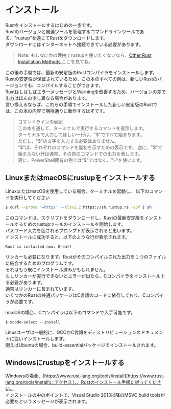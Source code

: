 # インストール
Rustをインストールするはじめの一歩です。  
Rustのバージョンと関連ツールを管理するコマンドラインツールである、"rustup"を通じてRustをダウンロードします。  
ダウンロードにはインターネットへ接続できている必要があります。  


> Note: もしなにかの理由でrustupを使いたくないなら、[Other Rust Installation Methods
](https://forge.rust-lang.org/infra/other-installation-methods.html)ここを見てね。

この後の手順では、最新の安定版のRustコンパイラをインストールします。  
Rustの安定性が保証されているため、この本のすべての例は、新しいRustのバージョンでも、コンパイルすることができます。  
RustはしばしばエラーメッセージとWarningを改善するため、バージョンの差で出力はほんの少し異なる場合があります。  
言い換えるならば、これらの手順でインストールした新しい安定版のRustでは、この本の内容で期待通りに動作するはずです。  

> コマンドラインの表記  
> この本を通して、ターミナルで実行するコマンドを提示します。  
> ターミナルで入力してほしい一行は、"\$"ですべて始まります。  
> ただし、"\$"の文字を入力する必要はありません。  
> "\$"は、それぞれのコマンドを最初を示すための表示です。
> 逆に、"\$"で始まらない行は通常、その前のコマンドでの出力を表します。  
> 更に、PowerShell固有の例では"\$"ではなく、"\>"を使います。

## LinuxまたはmacOSにrustupをインストールする
LinuxまたはmacOSを使用している場合、ターミナルを起動し、
以下のコマンドを実行してください  

``` bash
$ curl --proto '=https' --tlsv1.2 https://sh.rustup.rs -sSf | sh
```

このコマンドは、スクリプトをダウンロードし、Rustの最新安定版をインストールするためのrustupツールのインストールを開始します。  
パスワード入力を促されるプロンプトが表示されると思います。  
インストールに成功すると、以下のような行が表示されます。
```
Rust is installed now. Great!
```
リンカーも必要になります。Rustがそのコンパイルされた出力を１つのファイルに結合するためのプログラムです。  
それはもう既にインストール済みかもしれません。  
もしリンカーが実行できないとエラーが出たら、Cコンパイラをインストールする必要があります。  
通常はリンカーに含まれています。  
いくつかのRustの共通パッケージはC言語のコードに依存しており、Cコンパイラが必要です。  

macOSの場合、Cコンパイラは以下のコマンドで入手可能です。  
```
$ xcode-select --install
```
Linusユーザは一般的に、GCCかC言語をディストリビューションのドキュメントに従いインストールします。  
例えばUbuntuの場合、build-essentialパッケージでインストールされます。  

## Windowsにrustupをインストールする
Windowsの場合、[https://www.rust-lang.org/tools/install](https://www.rust-lang.org/tools/install)にアクセスし、Rustのインストール手順に従ってください。  
インストールの中のポイントで、Visual Studio 2013以降のMSVC build toolsが必要だというメッセージが表示されます。
